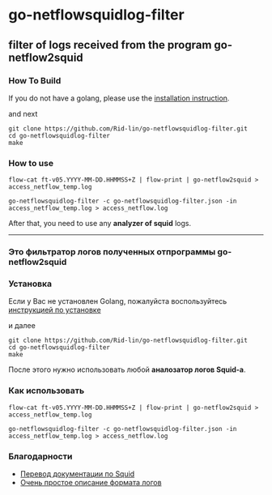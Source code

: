 # go-netflowsquidlog-filter

## filter of logs received from the program go-netflow2squid

### How To Build

If you do not have a golang, please use the [installation instruction](https://golang.org/doc/install).

and next

    git clone https://github.com/Rid-lin/go-netflowsquidlog-filter.git
    cd go-netflowsquidlog-filter
    make

### How to use

    flow-cat ft-v05.YYYY-MM-DD.HHMMSS+Z | flow-print | go-netflow2squid > access_netflow_temp.log

    go-netflowsquidlog-filter -с go-netflowsquidlog-filter.json -in access_netflow_temp.log > access_netflow.log

After that, you need to use any **analyzer of squid** logs.

-------------------------------------------------

### Это фильтратор логов полученных отпрограммы go-netflow2squid

### Установка

Если у Вас не установлен Golang, пожалуйста воспользуйтесь [инструкцией по установке](https://golang.org/doc/install)

и далее

    git clone https://github.com/Rid-lin/go-netflowsquidlog-filter.git
    cd go-netflowsquidlog-filter
    make

После этого нужно использовать любой **аналозатор логов Squid-а**.

### Как использовать

    flow-cat ft-v05.YYYY-MM-DD.HHMMSS+Z | flow-print | go-netflow2squid > access_netflow_temp.log

    go-netflowsquidlog-filter -с go-netflowsquidlog-filter.json -in access_netflow_temp.log > access_netflow.log

### Благодарности

- [Перевод документации по Squid](http://break-people.ru/)
- [Очень простое описание формата логов](https://wiki.enchtex.info/doc/squidlogformat)
